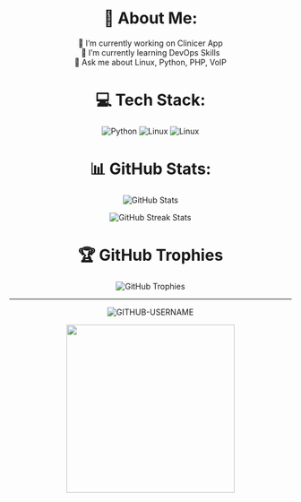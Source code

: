 <h1 align="center">💫 About Me:</h1>
<p align="center">
    🔭 I’m currently working on Clinicer App<br>
    🌱 I’m currently learning DevOps Skills<br>
    💬 Ask me about Linux, Python, PHP, VoIP
</p>

<h1 align="center">💻 Tech Stack:</h1>
<p align="center">
    <img src="https://img.shields.io/badge/python-3670A0?style=for-the-badge&logo=python&logoColor=black" alt="Python">
    <img src="https://img.shields.io/badge/Linux-FCC624?style=for-the-badge&logo=linux&logoColor=black" alt="Linux">
    <img src="https://img.shields.io/badge/PHP-777BB4?style=for-the-badge&logo=php&logoColor=black" alt="Linux">
</p>

<h1 align="center">📊 GitHub Stats:</h1>
<p align="center">
    <img src="https://github-readme-stats.vercel.app/api?username=mustafaomidian&theme=black&hide_border=false&include_all_commits=false&count_private=false" alt="GitHub Stats">
</p>
<p align="center">
    <img src="https://github-readme-streak-stats.herokuapp.com/?user=mustafaomidian&theme=matrix&hide_border=false" alt="GitHub Streak Stats">
</p>

<h1 align="center">🏆 GitHub Trophies</h1>
<p align="center">
    <img src="https://github-profile-trophy.vercel.app/?username=mustafaomidian&theme=matrix&no-frame=True&no-bg=True&margin-w=1" alt="GitHub Trophies">
</p>


---

<p align="center">
<p align="center"> <img src="https://komarev.com/ghpvc/?username=mustafaomidian&label=Profile%20views&color=ce9927&style=flat" alt="GITHUB-USERNAME" /> </p>
<p align="center">
<img src='https://elisabethwheatley.files.wordpress.com/2015/03/sheldon-sheldon-cooper-31942765-500-233.gif' width="300"></img>
</p>
